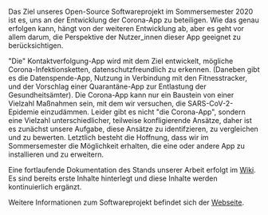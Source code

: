 Das Ziel unseres Open-Source Softwareprojekt im Sommersemester 2020 ist es, uns an der Entwicklung der Corona-App zu beteiligen. Wie das genau erfolgen kann, hängt von der weiteren Entwicklung ab, aber es geht vor allem darum, die Perspektive der Nutzer_innen dieser App geeignet zu berücksichtigen. 

"Die" Kontaktverfolgung-App wird mit dem Ziel entwickelt, mögliche Corona-Infektionsketten, datenschutzfreundlich zu erkennen. (Daneben gibt es die Datenspende-App, Nutzung in Verbindung mit den Fitnesstracker, und der Vorschlag einer Quarantäne-App zur Entlastung der Gesundheitsämter). Die Corona-App kann nur ein Baustein von einer Vielzahl Maßnahmen sein, mit dem wir versuchen, die SARS-CoV-2-Epidemie einzudämmen. Leider gibt es nicht "die Corona-App", sondern eine Vielzahl unterschiedlicher, teilweise konfligierende Ansätze, daher ist es zunächst unsere Aufgabe, diese Ansätze zu identifzieren, zu vergleichen und zu bewerten. Letztlich besteht die Hoffnung, dass wir im Sommersemester die Möglichkeit erhalten, die eine oder andere App zu installieren und zu erweitern. 

Eine fortlaufende Dokumentation des Stands unserer Arbeit erfolgt im [Wiki](https://github.com/FUB-HCC/20-SWP-CodingOpenness/wiki). Es sind bereits erste Inhalte hinterlegt und diese Inhalte werden kontinuierlich ergänzt. 

Weitere Informationen zum Softwareprojekt befindet sich der [Webseite](https://www.mi.fu-berlin.de/en/inf/groups/hcc/teaching/summer-term-2020/swp-coding-openness.html).
